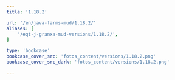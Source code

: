 ```yaml
---
title: '1.18.2'

url: '/en/java-farms-mud/1.18.2/'
aliases: [
    '/eqt-j-granxa-mud-versions/1.18.2/',
]

type: 'bookcase'
bookcase_cover_src: 'fotos_content/versions/1.18.2.png'
bookcase_cover_src_dark: 'fotos_content/versions/1.18.2.png'

---
```

